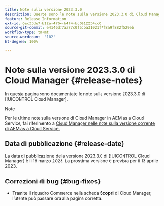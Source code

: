 ```yaml
---
title: Note sulla versione 2023.3.0
description: Queste sono le note sulla versione 2023.3.0 di Cloud Manager.
feature: Release Information
exl-id: 6ec33de7-b12a-4764-b4f4-bc0912234cc0
source-git-commit: e4146d77aa77c0f5cba31021f7f8a9f882f529eb
workflow-type: tm+mt
source-wordcount: '102'
ht-degree: 100%

---
```


# Note sulla versione 2023.3.0 di Cloud Manager {#release-notes}

In questa pagina sono documentate le note sulla versione 2023.3.0 di [!UICONTROL Cloud Manager].

>[!NOTE]
>
>Per le ultime note sulla versione di Cloud Manager in AEM as a Cloud Service, fai riferimento a [Cloud Manager nelle note sulla versione corrente di AEM as a Cloud Service.](https://experienceleague.adobe.com/docs/experience-manager-cloud-service/content/implementing/using-cloud-manager/release-notes-cloud-manager/release-notes-cm-current.html?lang=it)

## Data di pubblicazione {#release-date}

La data di pubblicazione della versione 2023.3.0 di [!UICONTROL Cloud Manager] è il 16 marzo 2023. La prossima versione è prevista per il 13 aprile 2023.

## Correzioni di bug {#bug-fixes}

* Tramite il riquadro Commerce nella scheda **Scopri** di Cloud Manager, l’utente può passare ora alla pagina corretta.
